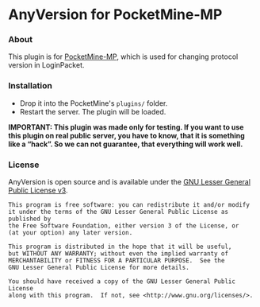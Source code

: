 # AnyVersion for PocketMine-MP

### About
This plugin is for [PocketMine-MP](https://github.com/pmmp/PocketMine-MP), which is used for changing protocol version in LoginPacket.

### Installation
- Drop it into the PocketMine's `plugins/` folder.
- Restart the server. The plugin will be loaded.

**IMPORTANT: This plugin was made only for testing. If you want to use this plugin on real public server, you have to know, that it is something like a “hack”. So we can not guarantee, that everything will work well.**

### License
AnyVersion is open source and is available under the [GNU Lesser General Public License v3](http://www.gnu.org/licenses/gpl-3.0.html).

	This program is free software: you can redistribute it and/or modify
	it under the terms of the GNU Lesser General Public License as published by
	the Free Software Foundation, either version 3 of the License, or
	(at your option) any later version.

	This program is distributed in the hope that it will be useful,
	but WITHOUT ANY WARRANTY; without even the implied warranty of
	MERCHANTABILITY or FITNESS FOR A PARTICULAR PURPOSE.  See the
	GNU Lesser General Public License for more details.

	You should have received a copy of the GNU Lesser General Public License
	along with this program.  If not, see <http://www.gnu.org/licenses/>.